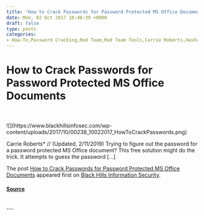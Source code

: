 ```yaml
---
title: "How to Crack Passwords for Password Protected MS Office Documents"
date: Mon, 02 Oct 2017 18:46:39 +0000
draft: false
type: posts
categories: 
- How-To,Password Cracking,Red Team,Red Team Tools,Carrie Roberts,Hashcat,John the Ripper,MS Office,password,password protected MS Office document,rockyou
---
```

# How to Crack Passwords for Password Protected MS Office Documents

<br/>

<br/>
![](https://www.blackhillsinfosec.com/wp-content/uploads/2017/10/00238_10022017_HowToCrackPasswords.png)

Carrie Roberts\* // (Updated, 2/11/2019) Trying to figure out the password for a password protected MS Office document? This free solution might do the trick. It attempts to guess the password \[…\]

The post [How to Crack Passwords for Password Protected MS Office Documents](https://www.blackhillsinfosec.com/crack-passwords-password-protected-ms-office-documents/) appeared first on [Black Hills Information Security](https://www.blackhillsinfosec.com).

#### [Source](https://www.blackhillsinfosec.com/crack-passwords-password-protected-ms-office-documents/)

<br/>
---
